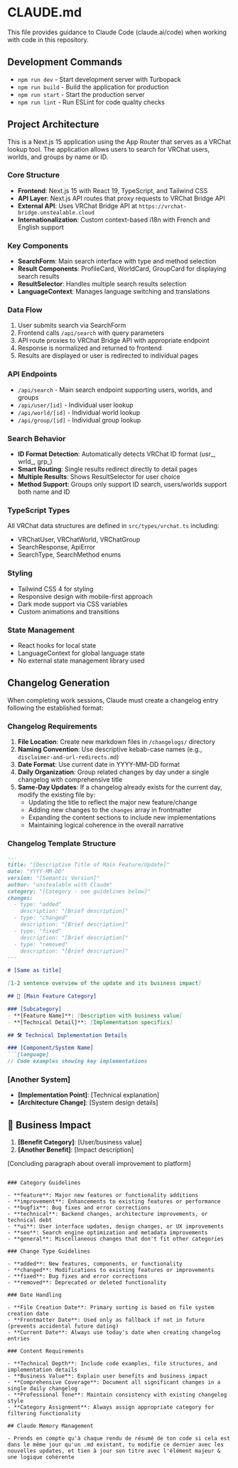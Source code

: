 # CLAUDE.md

This file provides guidance to Claude Code (claude.ai/code) when working with code in this repository.

## Development Commands

- `npm run dev` - Start development server with Turbopack
- `npm run build` - Build the application for production
- `npm run start` - Start the production server
- `npm run lint` - Run ESLint for code quality checks

## Project Architecture

This is a Next.js 15 application using the App Router that serves as a VRChat lookup tool. The application allows users to search for VRChat users, worlds, and groups by name or ID.

### Core Structure

- **Frontend**: Next.js 15 with React 19, TypeScript, and Tailwind CSS
- **API Layer**: Next.js API routes that proxy requests to VRChat Bridge API
- **External API**: Uses VRChat Bridge API at `https://vrchat-bridge.unstealable.cloud`
- **Internationalization**: Custom context-based i18n with French and English support

### Key Components

- **SearchForm**: Main search interface with type and method selection
- **Result Components**: ProfileCard, WorldCard, GroupCard for displaying search results
- **ResultSelector**: Handles multiple search results selection
- **LanguageContext**: Manages language switching and translations

### Data Flow

1. User submits search via SearchForm
2. Frontend calls `/api/search` with query parameters
3. API route proxies to VRChat Bridge API with appropriate endpoint
4. Response is normalized and returned to frontend
5. Results are displayed or user is redirected to individual pages

### API Endpoints

- `/api/search` - Main search endpoint supporting users, worlds, and groups
- `/api/user/[id]` - Individual user lookup
- `/api/world/[id]` - Individual world lookup  
- `/api/group/[id]` - Individual group lookup

### Search Behavior

- **ID Format Detection**: Automatically detects VRChat ID format (usr_, wrld_, grp_)
- **Smart Routing**: Single results redirect directly to detail pages
- **Multiple Results**: Shows ResultSelector for user choice
- **Method Support**: Groups only support ID search, users/worlds support both name and ID

### TypeScript Types

All VRChat data structures are defined in `src/types/vrchat.ts` including:
- VRChatUser, VRChatWorld, VRChatGroup
- SearchResponse, ApiError
- SearchType, SearchMethod enums

### Styling

- Tailwind CSS 4 for styling
- Responsive design with mobile-first approach
- Dark mode support via CSS variables
- Custom animations and transitions

### State Management

- React hooks for local state
- LanguageContext for global language state
- No external state management library used

## Changelog Generation

When completing work sessions, Claude must create a changelog entry following the established format:

### Changelog Requirements

1. **File Location**: Create new markdown files in `/changelogs/` directory
2. **Naming Convention**: Use descriptive kebab-case names (e.g., `disclaimer-and-url-redirects.md`)
3. **Date Format**: Use current date in YYYY-MM-DD format
4. **Daily Organization**: Group related changes by day under a single changelog with comprehensive title
5. **Same-Day Updates**: If a changelog already exists for the current day, modify the existing file by:
   - Updating the title to reflect the major new feature/change
   - Adding new changes to the `changes` array in frontmatter
   - Expanding the content sections to include new implementations
   - Maintaining logical coherence in the overall narrative

### Changelog Template Structure

```markdown
---
title: "[Descriptive Title of Main Feature/Update]"
date: "YYYY-MM-DD"
version: "[Semantic Version]"
author: "unstealable with Claude"
category: "[Category - see guidelines below]"
changes:
  - type: "added"
    description: "[Brief description]"
  - type: "changed" 
    description: "[Brief description]"
  - type: "fixed"
    description: "[Brief description]"
  - type: "removed"
    description: "[Brief description]"
---

# [Same as title]

[1-2 sentence overview of the update and its business impact]

## 🎯 [Main Feature Category]

### [Subcategory]
- **[Feature Name]**: [Description with business value]
- **[Technical Detail]**: [Implementation specifics]

## 🛠️ Technical Implementation Details

### [Component/System Name]
```[language]
// Code examples showing key implementations
```

### [Another System]
- **[Implementation Point]**: [Technical explanation]
- **[Architecture Change]**: [System design details]

## 🎯 Business Impact

1. **[Benefit Category]**: [User/business value]
2. **[Another Benefit]**: [Impact description]

[Concluding paragraph about overall improvement to platform]
```

### Category Guidelines

- **feature**: Major new features or functionality additions
- **improvement**: Enhancements to existing features or performance
- **bugfix**: Bug fixes and error corrections
- **technical**: Backend changes, architecture improvements, or technical debt
- **ui**: User interface updates, design changes, or UX improvements
- **seo**: Search engine optimization and metadata improvements
- **general**: Miscellaneous changes that don't fit other categories

### Change Type Guidelines

- **added**: New features, components, or functionality
- **changed**: Modifications to existing features or improvements  
- **fixed**: Bug fixes and error corrections
- **removed**: Deprecated or deleted functionality

### Date Handling

- **File Creation Date**: Primary sorting is based on file system creation date
- **Frontmatter Date**: Used only as fallback if not in future (prevents accidental future dating)
- **Current Date**: Always use today's date when creating changelog entries

### Content Requirements

- **Technical Depth**: Include code examples, file structures, and implementation details
- **Business Value**: Explain user benefits and business impact
- **Comprehensive Coverage**: Document all significant changes in a single daily changelog
- **Professional Tone**: Maintain consistency with existing changelog style
- **Category Assignment**: Always assign appropriate category for filtering functionality

## Claude Memory Management

- Prends en compte qu'à chaque rendu de résumé de ton code si cela est dans le même jour qu'un .md existant, tu modifie ce dernier avec les nouvelles updates, et tien à jour son titre avec l'élément majeur & une logique cohérente